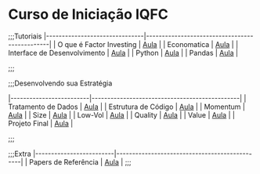 Curso de Iniciação IQFC
======

;;;Tutoriais
|-------------------------------|-----------------------------------------------|
| O que é Factor Investing      |    <a href="/TraineeIQFC/site/factor.html">Aula</a>       |
| Economatica                   |    <a href="/TraineeIQFC/site/economatica.html">Aula</a>  |
| Interface de Desenvolvimento  |    <a href="/TraineeIQFC/site/interface.html">Aula</a>    |
| Python                        |    <a href="/TraineeIQFC/site/python.html">Aula</a>       |
| Pandas                        |    <a href="/TraineeIQFC/site/pandas.html">Aula</a>       |

;;;

;;;Desenvolvendo sua Estratégia

|-------------------------|-----------------------------------------------|
| Tratamento de Dados     |    <a href="/TraineeIQFC/site/dados.html">Aula</a>        |
| Estrutura de Código     |  <a href="/TraineeIQFC/site/codigo.html">Aula</a>         |
| Momentum                |    <a href="/TraineeIQFC/site/momentum.html">Aula</a>     |
| Size                    |    <a href="/TraineeIQFC/site/size.html">Aula</a>         |
| Low-Vol                 |    <a href="/TraineeIQFC/site/lowvol.html">Aula</a>       |
| Quality                 |    <a href="/TraineeIQFC/site/quality.html">Aula</a>      |
| Value                   |    <a href="/TraineeIQFC/site/value.html">Aula</a>        |
| Projeto Final           |    <a href="/TraineeIQFC/site/projetofinal.html">Aula</a> |

;;;

;;;Extra
|-------------------------|-----------------------------------------------|
| Papers de Referência    |    <a href="/TraineeIQFC/site/papers.html">Aula</a>       |
;;;
